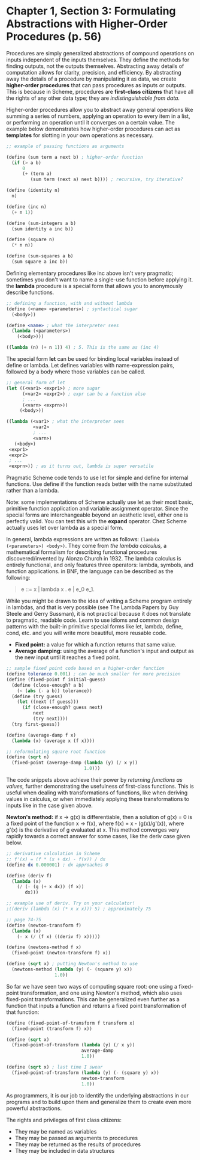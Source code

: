 # Chapter 1, Section 3: Formulating Abstractions with Higher-Order Procedures (p. 56)

Procedures are simply generalized abstractions of compound operations on inputs
independent of the inputs themselves. They define the methods for finding
outputs, not the outputs themselves. Abstracting away details of computation
allows for clarity, precision, and efficiency. By abstracting away the details
of a procedure by manipulating it as data, we create **higher-order
procedures** that can pass procedures as inputs or outputs. This is because in
Scheme, procedures are **first-class citizens** that have all the rights of any
other data type; they are *indistinguishable from data.*

Higher-order procedures allow you to abstract away general operations like
summing a series of numbers, applying an operation to every item in a list, or
performing an operation until it converges on a certain value. The example
below demonstrates how higher-order procedures can act as **templates** for
slotting in your own operations as necessary.

```Scheme
;; example of passing functions as arguments

(define (sum term a next b) ; higher-order function
  (if (> a b)
      0
      (+ (term a)
         (sum term (next a) next b)))) ; recursive, try iterative?

(define (identity n)
  n)

(define (inc n)
  (+ n 1))

(define (sum-integers a b)
  (sum identity a inc b))

(define (square n)
  (* n n))

(define (sum-squares a b)
  (sum square a inc b))
```

Defining elementary procedures like inc above isn't very pragmatic; sometimes
you don't want to name a single-use function before applying it. the **lambda**
procedure is a special form that allows you to anonymously describe functions.

```Scheme
;; defining a function, with and without lambda
(define (<name> <parameters>) ; syntactical sugar
  (<body>))

(define <name> ; what the interpreter sees
  (lambda (<parameters>)
    (<body>)))

((lambda (n) (+ n 1)) 4) ; 5. This is the same as (inc 4)
```

The special form **let** can be used for binding local variables instead of
define or lambda. Let defines variables with name-expression pairs, followed by
a body where those variables can be called.

```Scheme
;; general form of let
(let ((<var1> <expr1>) ; more sugar
      (<var2> <expr2>) ; expr can be a function also
      ; ...
      (<varn> <exprn>))
     (<body>))

((lambda (<var1> ; what the interpreter sees
          <var2>
          ; ...
          <varn>)
   (<body>)
 <expr1>
 <expr2>
 ; ...
 <exprn>)) ; as it turns out, lambda is super versatile
```

Pragmatic Scheme code tends to use let for simple and define for internal
functions. Use define if the function reads better with the name substituted
rather than a lambda.

Note: some implementations of Scheme actually use let as their most basic,
primitive function application and variable assignment operator. Since the
special forms are interchangeable beyond an aesthetic level, either one is
perfectly valid. You can test this with the **expand** operator. Chez Scheme
actually uses let over lambda as a special form.

In general, lambda expressions are written as follows:
`(lambda (<parameters>) <body>)`.
They come from *the lambda calculus,* a mathematical formalism for describing
functional procedures discovered/invented by Alonzo Church in 1932.  The lambda
calculus is entirely functional, and only features three operators: lambda,
symbols, and function applications. in BNF, the language can be described as
the following:

> e ::= x | lambda x . e | e_0 e_1.

While you might be drawn to the idea of writing a Scheme program entirely in
lambdas, and that is very possible (see The Lambda Papers by Guy Steele and
Gerry Sussman), it is not practical because it does not translate to pragmatic,
readable code. Learn to use idioms and common design patterns with the built-in
primitive special forms like let, lambda, define, cond, etc. and you will write
more beautiful, more reusable code.

* **Fixed point:** a value for which a function returns that same value.
* **Average damping:** using the average of a function's input and output as the
new input until it reaches a fixed point.

```Scheme
;; sample fixed point code based on a higher-order function
(define tolerance 0.001) ; can be much smaller for more precision
(define (fixed-point f initial-guess)
  (define (close-enough? a b)
    (< (abs (- a b)) tolerance))
  (define (try guess)
    (let ((next (f guess)))
      (if (close-enough? guess next)
          next
          (try next))))
  (try first-guess))

(define (average-damp f x)
  (lambda (x) (average x (f x))))

;; reformulating square root function
(define (sqrt n)
  (fixed-point (average-damp (lambda (y) (/ x y))
                             1.0)))
```

The code snippets above achieve their power by *returning functions as values,*
further demonstrating the usefulness of first-class functions. This is useful
when dealing with transformations of functions, like when deriving values in
calculus, or when immediately applying these transformations to inputs like in
the case given above.

**Newton's method:** if x -> g(x) is differentiable, then a solution of g(x) =
0 is a fixed point of the function x -> f(x), where f(x) = x - (g(x)/g'(x)),
where g'(x) is the derivative of g evaluated at x. This method converges very rapidly towards a correct answer for some cases, like the deriv case given below.

```Scheme
;; derivative calculation in Scheme
;; f'(x) = (f * (x + dx) - f(x)) / dx
(define dx 0.000001) ; dx approaches 0

(define (deriv f)
  (lambda (x)
    (/ (- (g (+ x dx)) (f x))
       dx)))

;; example use of deriv. Try on your calculator!
;((deriv (lambda (x) (* x x x))) 5) ; approximately 75

;; page 74-75
(define (newton-transform f)
  (lambda (x)
    (- x (/ (f x) ((deriv f) x)))))

(define (newtons-method f x)
  (fixed-point (newton-transform f) x))

(define (sqrt x) ; putting Newton's method to use
  (newtons-method (lambda (y) (- (square y) x))
                  1.0))
```

So far we have seen two ways of computing square root: one using a fixed-point transformation, and one using Newton's method, which also uses fixed-point transformations. This can be generalized even further as a function that inputs a function and returns a fixed point transformation of that function:

```Scheme
(define (fixed-point-of-transform f transform x)
  (fixed-point (transform f) x))

(define (sqrt x)
  (fixed-point-of-transform (lambda (y) (/ x y))
                            average-damp
                            1.0))

(define (sqrt x) ; last time I swear
  (fixed-point-of-transform (lambda (y) (- (square y) x))
                            newton-transform
                            1.0))
```

As programmers, it is our job to identify the underlying abstractions in our
programs and to build upon them and generalize them to create even more
powerful abstractions.

The rights and privileges of first class citizens:
* They may be named as variables
* They may be passed as arguments to procedures
* They may be returned as the results of procedures
* They may be included in data structures
